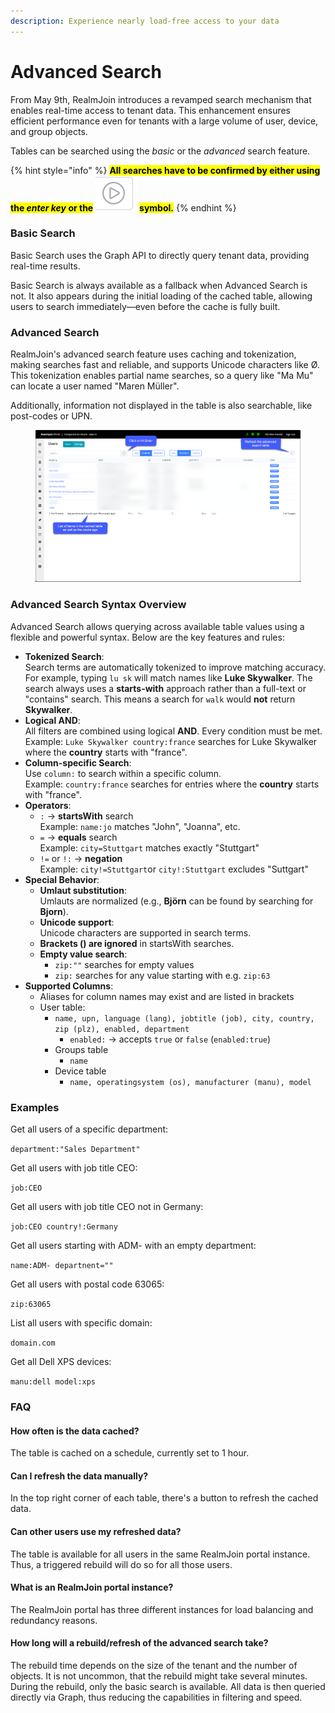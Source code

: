 ```yaml
---
description: Experience nearly load-free access to your data
---
```


# Advanced Search

From May 9th, RealmJoin introduces a revamped search mechanism that enables real-time access to tenant data. This enhancement ensures efficient performance even for tenants with a large volume of user, device, and group objects.

Tables can be searched using the _basic_ or the _advanced_ search feature.&#x20;

{% hint style="info" %}
<mark style="background-color:yellow;">**All searches have to be confirmed by either using the**</mark><mark style="background-color:yellow;">**&#x20;**</mark>_<mark style="background-color:yellow;">**enter key**</mark>_<mark style="background-color:yellow;">**&#x20;**</mark><mark style="background-color:yellow;">**or the**</mark>  <img src="../../.gitbook/assets/image (31).png" alt="" data-size="line"> <mark style="background-color:yellow;">**symbol.**</mark>&#x20;
{% endhint %}

### Basic Search

Basic Search uses the Graph API to directly query tenant data, providing real-time results.&#x20;

Basic Search is always available as a fallback when Advanced Search is not. It also appears during the initial loading of the cached table, allowing users to search immediately—even before the cache is fully built.

### Advanced Search

RealmJoin's advanced search feature uses caching and tokenization, making searches fast and reliable, and supports Unicode characters like Ø. This tokenization enables partial name searches, so a query like "Ma Mu" can locate a user named "Maren Müller".&#x20;

Additionally, information not displayed in the table is also searchable, like post-codes or UPN.&#x20;

<figure><img src="../../.gitbook/assets/image (32).png" alt=""><figcaption></figcaption></figure>

### Advanced Search Syntax Overview

Advanced Search allows querying across available table values using a flexible and powerful syntax. Below are the key features and rules:

* **Tokenized Search**:\
  Search terms are automatically tokenized to improve matching accuracy. For example, typing `lu sk` will match names like **Luke Skywalker**. The search always uses a **starts-with** approach rather than a full-text or "contains" search. This means a search for `walk` would **not** return **Skywalker**.
* **Logical AND**:\
  All filters are combined using logical **AND**. Every condition must be met.\
  Example: `Luke Skywalker country:france` searches for Luke Skywalker where the **country** starts with "france".
* **Column-specific Search**:\
  Use `column:` to search within a specific column.\
  Example: `country:france` searches for entries where the **country** starts with "france".
* **Operators**:
  * `:` → **startsWith** search\
    Example: `name:jo` matches "John", "Joanna", etc.
  * `=` → **equals** search\
    Example: `city=Stuttgart` matches exactly "Stuttgart"
  * `!=` or `!:` → **negation**\
    Example: `city!=Stuttgart`or `city!:Stuttgart` excludes "Suttgart"
* **Special Behavior**:
  * **Umlaut substitution**:\
    Umlauts are normalized (e.g., **Björn** can be found by searching for **Bjorn**).
  * **Unicode support**:\
    Unicode characters are supported in search terms.
  * **Brackets () are ignored** in startsWith searches.
  * **Empty value search**:
    * `zip:""` searches for empty values
    * `zip:` searches for any value starting with e.g. `zip:63`
* **Supported Columns**:
  * Aliases for column names may exist and are listed in brackets
  * User table:
    * `name, upn, language (lang), jobtitle (job), city, country, zip (plz), enabled, department`
      * `enabled:` → accepts `true` or `false` (`enabled:true`)
    * Groups table
      * `name`
    * Device table
      * `name, operatingsystem (os), manufacturer (manu), model`

### Examples

Get all users of a specific department:

`department:"Sales Department"`

Get all users with job title CEO:

`job:CEO`

Get all users with job title CEO not in Germany:

`job:CEO country!:Germany`

Get all users starting with ADM- with an empty department:

`name:ADM- departnent=""`

Get all users with postal code 63065:

`zip:63065`

List all users with specific domain:

`domain.com`

Get all Dell XPS devices:

`manu:dell model:xps`&#x20;

### FAQ

#### How often is the data cached?

The table is cached on a schedule, currently set to 1 hour.&#x20;

#### Can I refresh the data manually?

In the top right corner of each table, there's a button to refresh the cached data.

#### Can other users use my refreshed data?

The table is available for all users in the same RealmJoin portal instance. Thus, a triggered rebuild will do so for all those users.&#x20;

#### What is an RealmJoin portal instance?

The RealmJoin portal has three different instances for load balancing and redundancy reasons.&#x20;

#### How long will a rebuild/refresh of the advanced search take?

The rebuild time depends on the size of the tenant and the number of objects. It is not uncommon, that the rebuild might take several minutes. During the rebuild, only the basic search is available. All data is then queried directly via Graph, thus reducing the capabilities in filtering and speed.
